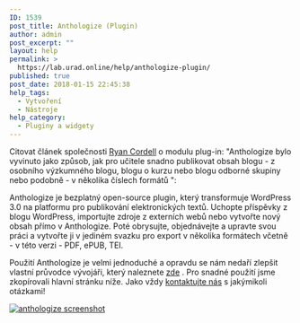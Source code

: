 ```yaml
---
ID: 1539
post_title: Anthologize (Plugin)
author: admin
post_excerpt: ""
layout: help
permalink: >
  https://lab.urad.online/help/anthologize-plugin/
published: true
post_date: 2018-01-15 22:45:38
help_tags:
  - Vytvoření
  - Nástroje
help_category:
  - Pluginy a widgety
---
```

Citovat článek společnosti <a title="Zobrazit všechny příspěvky od uživatele Ryan Cordell" href="http://chronicle.com/blogs/profhacker/author/rcordell">Ryan Cordell</a> o modulu plug-in: "Anthologize bylo vyvinuto jako způsob, jak pro učitele snadno publikovat obsah blogu - z osobního výzkumného blogu, blogu o kurzu nebo blogu odborné skupiny nebo podobně - v několika číslech formátů ":

Anthologize je bezplatný open-source plugin, který transformuje WordPress 3.0 na platformu pro publikování elektronických textů. Uchopte příspěvky z blogu WordPress, importujte zdroje z externích webů nebo vytvořte nový obsah přímo v Anthologize. Poté obrysujte, objednávejte a upravte svou práci a vytvořte ji v jediném svazku pro export v několika formátech včetně - v této verzi - PDF, ePUB, TEI.

Použití Anthologize je velmi jednoduché a opravdu se nám nedaří zlepšit vlastní průvodce vývojáři, který naleznete <a href="http://anthologize.org/learn/user-guide/">zde</a> . Pro snadné použití jsme zkopírovali hlavní stránku níže. Jako vždy <a href="https://lab.urad.online/support/contact-us">kontaktujte nás</a> s jakýmikoli otázkami!

<a href="https://lab.urad.online/openroad/files/2013/02/anthologize-png.png"><img class="alignnone" src="https://openlab.citytech.cuny.edu/openroad/files/2013/02/anthologize-png.png" alt="anthologize screenshot" /></a>

&nbsp;